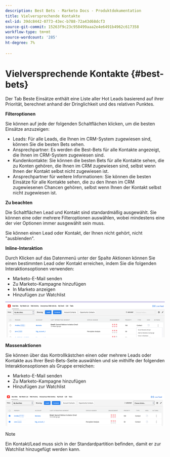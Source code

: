 ```yaml
---
description: Best Bets - Marketo Docs - Produktdokumentation
title: Vielversprechende Kontakte
exl-id: 39dc8442-0773-43ec-b788-72a43d68dcf3
source-git-commit: 15263f9c23c958499aaa2e4e6491b4962c617358
workflow-type: tm+mt
source-wordcount: '285'
ht-degree: 7%

---
```


# Vielversprechende Kontakte {#best-bets}

Der Tab Beste Einsätze enthält eine Liste aller Hot Leads basierend auf ihrer Priorität, berechnet anhand der Dringlichkeit und des relativen Punktes.

**Filteroptionen**

Sie können auf jede der folgenden Schaltflächen klicken, um die besten Einsätze anzuzeigen:

* Leads: Für alle Leads, die Ihnen im CRM-System zugewiesen sind, können Sie die besten Bets sehen.
* Ansprechpartner: Es werden die Best-Bets für alle Kontakte angezeigt, die Ihnen im CRM-System zugewiesen sind.
* Kundenkontakte: Sie können die besten Bets für alle Kontakte sehen, die zu Konten gehören, die Ihnen im CRM zugewiesen sind, selbst wenn Ihnen der Kontakt selbst nicht zugewiesen ist.
* Ansprechpartner für weitere Informationen: Sie können die besten Einsätze für alle Kontakte sehen, die zu den Ihnen im CRM zugewiesenen Chancen gehören, selbst wenn Ihnen der Kontakt selbst nicht zugewiesen ist.

**Zu beachten**

Die Schaltflächen Lead und Kontakt sind standardmäßig ausgewählt. Sie können eine oder mehrere Filteroptionen auswählen, wobei mindestens eine der vier Optionen immer ausgewählt sein muss.

Sie können einen Lead oder Kontakt, der Ihnen nicht gehört, nicht &quot;ausblenden&quot;.

**Inline-Interaktion**

Durch Klicken auf das Datenmenü unter der Spalte Aktionen können Sie einen bestimmten Lead oder Kontakt erreichen, indem Sie die folgenden Interaktionsoptionen verwenden:

* Marketo-E-Mail senden
* Zu Marketo-Kampagne hinzufügen
* In Marketo anzeigen
* Hinzufügen zur Watchlist

![](assets/best-bets-1.png)

**Massenaktionen**

Sie können über das Kontrollkästchen einen oder mehrere Leads oder Kontakte aus Ihrer Best-Bets-Seite auswählen und sie mithilfe der folgenden Interaktionsoptionen als Gruppe erreichen:

* Marketo-E-Mail senden
* Zu Marketo-Kampagne hinzufügen
* Hinzufügen zur Watchlist

![](assets/best-bets-2.png)

>[!NOTE]
>
>Ein Kontakt/Lead muss sich in der Standardpartition befinden, damit er zur Watchlist hinzugefügt werden kann.
